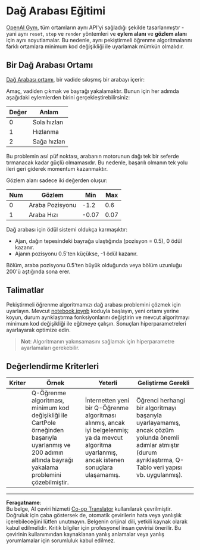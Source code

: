 <!--
CO_OP_TRANSLATOR_METADATA:
{
  "original_hash": "1f2b7441745eb52e25745423b247016b",
  "translation_date": "2025-09-06T08:05:23+00:00",
  "source_file": "8-Reinforcement/2-Gym/assignment.md",
  "language_code": "tr"
}
-->
# Dağ Arabası Eğitimi

[OpenAI Gym](http://gym.openai.com), tüm ortamların aynı API'yi sağladığı şekilde tasarlanmıştır - yani aynı `reset`, `step` ve `render` yöntemleri ve **eylem alanı** ve **gözlem alanı** için aynı soyutlamalar. Bu nedenle, aynı pekiştirmeli öğrenme algoritmalarını farklı ortamlara minimum kod değişikliği ile uyarlamak mümkün olmalıdır.

## Bir Dağ Arabası Ortamı

[Dağ Arabası ortamı](https://gym.openai.com/envs/MountainCar-v0/), bir vadide sıkışmış bir arabayı içerir:

Amaç, vadiden çıkmak ve bayrağı yakalamaktır. Bunun için her adımda aşağıdaki eylemlerden birini gerçekleştirebilirsiniz:

| Değer | Anlam |
|---|---|
| 0 | Sola hızlan |
| 1 | Hızlanma |
| 2 | Sağa hızlan |

Bu problemin asıl püf noktası, arabanın motorunun dağı tek bir seferde tırmanacak kadar güçlü olmamasıdır. Bu nedenle, başarılı olmanın tek yolu ileri geri giderek momentum kazanmaktır.

Gözlem alanı sadece iki değerden oluşur:

| Num | Gözlem       | Min   | Max   |
|-----|--------------|-------|-------|
|  0  | Araba Pozisyonu | -1.2  | 0.6   |
|  1  | Araba Hızı       | -0.07 | 0.07  |

Dağ arabası için ödül sistemi oldukça karmaşıktır:

 * Ajan, dağın tepesindeki bayrağa ulaştığında (pozisyon = 0.5), 0 ödül kazanır.
 * Ajanın pozisyonu 0.5'ten küçükse, -1 ödül kazanır.

Bölüm, araba pozisyonu 0.5'ten büyük olduğunda veya bölüm uzunluğu 200'ü aştığında sona erer.

## Talimatlar

Pekiştirmeli öğrenme algoritmamızı dağ arabası problemini çözmek için uyarlayın. Mevcut [notebook.ipynb](../../../../8-Reinforcement/2-Gym/notebook.ipynb) koduyla başlayın, yeni ortamı yerine koyun, durum ayrıklaştırma fonksiyonlarını değiştirin ve mevcut algoritmayı minimum kod değişikliği ile eğitmeye çalışın. Sonuçları hiperparametreleri ayarlayarak optimize edin.

> **Not**: Algoritmanın yakınsamasını sağlamak için hiperparametre ayarlamaları gerekebilir.

## Değerlendirme Kriterleri

| Kriter | Örnek | Yeterli | Geliştirme Gerekli |
|--------|-------|---------|--------------------|
|        | Q-Öğrenme algoritması, minimum kod değişikliği ile CartPole örneğinden başarıyla uyarlanmış ve 200 adımın altında bayrağı yakalama problemini çözebilmiştir. | İnternetten yeni bir Q-Öğrenme algoritması alınmış, ancak iyi belgelenmiş; ya da mevcut algoritma uyarlanmış, ancak istenen sonuçlara ulaşamamış. | Öğrenci herhangi bir algoritmayı başarıyla uyarlayamamış, ancak çözüm yolunda önemli adımlar atmıştır (durum ayrıklaştırma, Q-Tablo veri yapısı vb. uygulanmış). |

---

**Feragatname**:  
Bu belge, AI çeviri hizmeti [Co-op Translator](https://github.com/Azure/co-op-translator) kullanılarak çevrilmiştir. Doğruluk için çaba göstersek de, otomatik çevirilerin hata veya yanlışlık içerebileceğini lütfen unutmayın. Belgenin orijinal dili, yetkili kaynak olarak kabul edilmelidir. Kritik bilgiler için profesyonel insan çevirisi önerilir. Bu çevirinin kullanımından kaynaklanan yanlış anlamalar veya yanlış yorumlamalar için sorumluluk kabul edilmez.